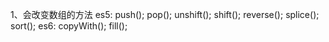 1、会改变数组的方法
    es5:
    push(); pop(); unshift(); shift(); reverse(); splice(); sort();
    es6:
    copyWith(); fill();